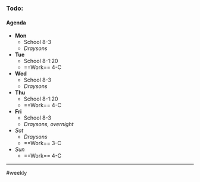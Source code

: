 ### Todo:

#### Agenda
- **Mon**
	- School 8-3
	- *Draysons*
- **Tue**
	- School 8-1:20
	- ==Work== 4-C
- **Wed**
	- School 8-3
	- *Draysons*
- **Thu**
	- School 8-1:20
	- ==Work== 4-C
- **Fri**
	- School 8-3
	- *Draysons, overnight*
- *Sat*
	- *Draysons*
	- ==Work== 3-C
- *Sun*
	- ==Work== 4-C

---
#weekly